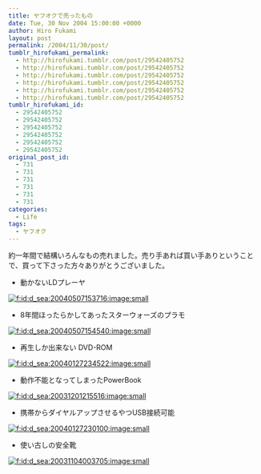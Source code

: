 ```yaml
---
title: ヤフオクで売ったもの
date: Tue, 30 Nov 2004 15:00:00 +0000
author: Hiro Fukami
layout: post
permalink: /2004/11/30/post/
tumblr_hirofukami_permalink:
  - http://hirofukami.tumblr.com/post/29542405752
  - http://hirofukami.tumblr.com/post/29542405752
  - http://hirofukami.tumblr.com/post/29542405752
  - http://hirofukami.tumblr.com/post/29542405752
  - http://hirofukami.tumblr.com/post/29542405752
  - http://hirofukami.tumblr.com/post/29542405752
tumblr_hirofukami_id:
  - 29542405752
  - 29542405752
  - 29542405752
  - 29542405752
  - 29542405752
  - 29542405752
original_post_id:
  - 731
  - 731
  - 731
  - 731
  - 731
  - 731
categories:
  - Life
tags:
  - ヤフオク
---
```

<div class="section">
  <p>
    約一年間で結構いろんなもの売れました。売り手あれば買い手ありということで、買って下さった方々ありがとうございました。
  </p>
  
  <ul>
    <li>
      動かないLDプレーヤ
    </li>
  </ul>
  
  <p>
    <a href="http://f.hatena.ne.jp/d_sea/20040507153716" class="hatena-fotolife" target="_blank"><img src="http://cdn-ak.f.st-hatena.com/images/fotolife/d/d_sea/20040507/20040507153716_m.gif?w=830" alt="f:id:d_sea:20040507153716:image:small" title="f:id:d_sea:20040507153716:image:small" class="hatena-fotolife" data-recalc-dims="1" /></a>
  </p>
  
  <ul>
    <li>
      8年間ほったらかしてあったスターウォーズのプラモ
    </li>
  </ul>
  
  <p>
    <a href="http://f.hatena.ne.jp/d_sea/20040507154540" class="hatena-fotolife" target="_blank"><img src="http://cdn-ak.f.st-hatena.com/images/fotolife/d/d_sea/20040507/20040507154540_m.gif?w=830" alt="f:id:d_sea:20040507154540:image:small" title="f:id:d_sea:20040507154540:image:small" class="hatena-fotolife" data-recalc-dims="1" /></a>
  </p>
  
  <ul>
    <li>
      再生しか出来ない DVD-ROM
    </li>
  </ul>
  
  <p>
    <a href="http://f.hatena.ne.jp/d_sea/20040127234522" class="hatena-fotolife" target="_blank"><img src="http://cdn-ak.f.st-hatena.com/images/fotolife/d/d_sea/20040127/20040127234522_m.gif?w=830" alt="f:id:d_sea:20040127234522:image:small" title="f:id:d_sea:20040127234522:image:small" class="hatena-fotolife" data-recalc-dims="1" /></a>
  </p>
  
  <ul>
    <li>
      動作不能となってしまったPowerBook
    </li>
  </ul>
  
  <p>
    <a href="http://f.hatena.ne.jp/d_sea/20031201215516" class="hatena-fotolife" target="_blank"><img src="http://cdn-ak.f.st-hatena.com/images/fotolife/d/d_sea/20031201/20031201215516_m.gif?w=830" alt="f:id:d_sea:20031201215516:image:small" title="f:id:d_sea:20031201215516:image:small" class="hatena-fotolife" data-recalc-dims="1" /></a>
  </p>
  
  <ul>
    <li>
      携帯からダイヤルアップさせるやつUSB接続可能
    </li>
  </ul>
  
  <p>
    <a href="http://f.hatena.ne.jp/d_sea/20040127230100" class="hatena-fotolife" target="_blank"><img src="http://cdn-ak.f.st-hatena.com/images/fotolife/d/d_sea/20040127/20040127230100_m.gif?w=830" alt="f:id:d_sea:20040127230100:image:small" title="f:id:d_sea:20040127230100:image:small" class="hatena-fotolife" data-recalc-dims="1" /></a>
  </p>
  
  <ul>
    <li>
      使い古しの安全靴
    </li>
  </ul>
  
  <p>
    <a href="http://f.hatena.ne.jp/d_sea/20031104003705" class="hatena-fotolife" target="_blank"><img src="http://cdn-ak.f.st-hatena.com/images/fotolife/d/d_sea/20031104/20031104003705_m.gif?w=830" alt="f:id:d_sea:20031104003705:image:small" title="f:id:d_sea:20031104003705:image:small" class="hatena-fotolife" data-recalc-dims="1" /></a>
  </p>
</div>